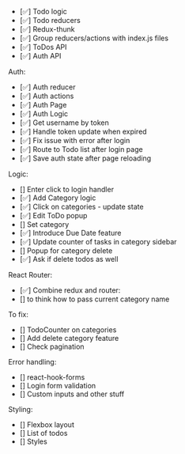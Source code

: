 - [✅] Todo logic  
- [✅] Todo reducers  
- [✅] Redux-thunk  
- [✅] Group reducers/actions with index.js files  
- [✅] ToDos API  
- [✅] Auth API  

Auth:  
- [✅] Auth reducer  
- [✅] Auth actions  
- [✅] Auth Page  
- [✅] Auth Logic  
- [✅] Get username by token  
- [✅] Handle token update when expired  
- [✅] Fix issue with error after login  
- [✅] Route to Todo list after login page  
- [✅] Save auth state after page reloading  

Logic:  
- [] Enter click to login handler  
- [✅] Add Category logic  
- [✅] Click on categories - update state  
- [✅] Edit ToDo popup  
- [] Set category  
- [✅] Introduce Due Date feature  
- [✅] Update counter of tasks in category sidebar  
- [] Popup for category delete  
- [✅] Ask if delete todos as well  

React Router:  
- [✅]  Combine redux and router:  
- [] to think how to pass current category name  

To fix:  
- [] TodoCounter on categories  
- [] Add delete category feature  
- [] Check pagination  

Error handling:  
- [] react-hook-forms  
- [] Login form validation  
- [] Custom inputs and other stuff  

Styling:  
- [] Flexbox layout  
- [] List of todos  
- [] Styles  